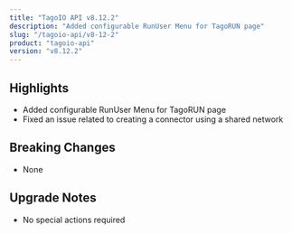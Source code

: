 ```yaml
---
title: "TagoIO API v8.12.2"
description: "Added configurable RunUser Menu for TagoRUN page"
slug: "/tagoio-api/v8-12-2"
product: "tagoio-api"
version: "v8.12.2"
---
```


## Highlights

- Added configurable RunUser Menu for TagoRUN page
- Fixed an issue related to creating a connector using a shared network

## Breaking Changes

- None

## Upgrade Notes

- No special actions required
